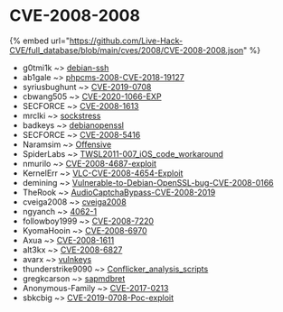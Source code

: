 # CVE-2008-2008
{% embed url="https://github.com/Live-Hack-CVE/full_database/blob/main/cves/2008/CVE-2008-2008.json" %}

* g0tmi1k ~> [debian-ssh](https://www.alice-snow.ru/2008/database/cve-2008-2008/debian-ssh-g0tmi1k)
* ab1gale ~> [phpcms-2008-CVE-2018-19127](https://www.alice-snow.ru/2008/database/cve-2008-2008/phpcms-2008-cve-2018-19127-ab1gale)
* syriusbughunt ~> [CVE-2019-0708](https://www.alice-snow.ru/2008/database/cve-2008-2008/cve-2019-0708-syriusbughunt)
* cbwang505 ~> [CVE-2020-1066-EXP](https://www.alice-snow.ru/2008/database/cve-2008-2008/cve-2020-1066-exp-cbwang505)
* SECFORCE ~> [CVE-2008-1613](https://www.alice-snow.ru/2008/database/cve-2008-2008/cve-2008-1613-secforce)
* mrclki ~> [sockstress](https://www.alice-snow.ru/2008/database/cve-2008-2008/sockstress-mrclki)
* badkeys ~> [debianopenssl](https://www.alice-snow.ru/2008/database/cve-2008-2008/debianopenssl-badkeys)
* SECFORCE ~> [CVE-2008-5416](https://www.alice-snow.ru/2008/database/cve-2008-2008/cve-2008-5416-secforce)
* Naramsim ~> [Offensive](https://www.alice-snow.ru/2008/database/cve-2008-2008/offensive-naramsim)
* SpiderLabs ~> [TWSL2011-007_iOS_code_workaround](https://www.alice-snow.ru/2008/database/cve-2008-2008/twsl2011-007_ios_code_workaround-spiderlabs)
* nmurilo ~> [CVE-2008-4687-exploit](https://www.alice-snow.ru/2008/database/cve-2008-2008/cve-2008-4687-exploit-nmurilo)
* KernelErr ~> [VLC-CVE-2008-4654-Exploit](https://www.alice-snow.ru/2008/database/cve-2008-2008/vlc-cve-2008-4654-exploit-kernelerr)
* demining ~> [Vulnerable-to-Debian-OpenSSL-bug-CVE-2008-0166](https://www.alice-snow.ru/2008/database/cve-2008-2008/vulnerable-to-debian-openssl-bug-cve-2008-0166-demining)
* TheRook ~> [AudioCaptchaBypass-CVE-2008-2019](https://www.alice-snow.ru/2008/database/cve-2008-2008/audiocaptchabypass-cve-2008-2019-therook)
* cveiga2008 ~> [cveiga2008](https://www.alice-snow.ru/2008/database/cve-2008-2008/cveiga2008-cveiga2008)
* ngyanch ~> [4062-1](https://www.alice-snow.ru/2008/database/cve-2008-2008/4062-1-ngyanch)
* followboy1999 ~> [CVE-2008-7220](https://www.alice-snow.ru/2008/database/cve-2008-2008/cve-2008-7220-followboy1999)
* KyomaHooin ~> [CVE-2008-6970](https://www.alice-snow.ru/2008/database/cve-2008-2008/cve-2008-6970-kyomahooin)
* Axua ~> [CVE-2008-1611](https://www.alice-snow.ru/2008/database/cve-2008-2008/cve-2008-1611-axua)
* alt3kx ~> [CVE-2008-6827](https://www.alice-snow.ru/2008/database/cve-2008-2008/cve-2008-6827-alt3kx)
* avarx ~> [vulnkeys](https://www.alice-snow.ru/2008/database/cve-2008-2008/vulnkeys-avarx)
* thunderstrike9090 ~> [Conflicker_analysis_scripts](https://www.alice-snow.ru/2008/database/cve-2008-2008/conflicker_analysis_scripts-thunderstrike9090)
* gregkcarson ~> [sapmdbret](https://www.alice-snow.ru/2008/database/cve-2008-2008/sapmdbret-gregkcarson)
* Anonymous-Family ~> [CVE-2017-0213](https://www.alice-snow.ru/2008/database/cve-2008-2008/cve-2017-0213-anonymous-family)
* sbkcbig ~> [CVE-2019-0708-Poc-exploit](https://www.alice-snow.ru/2008/database/cve-2008-2008/cve-2019-0708-poc-exploit-sbkcbig)